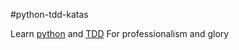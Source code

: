 #python-tdd-katas

Learn [python](https://www.python.org/) and [TDD](https://en.wikipedia.org/wiki/Test-driven_development)
For professionalism and glory
